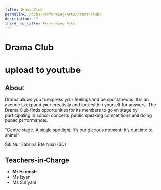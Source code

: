 ```yaml
---
title: Drama Club
permalink: /ccas/Performing-Arts/drama-club/
description: ""
third_nav_title: Performing Arts
---
```

# Drama Club

# upload to youtube

## **About**

Drama allows you to express your feelings and be spontaneous. It is an avenue to expand your creativity and look within yourself for answers. The Drama Club finds opportunities for its members to go on stage by participating in school concerts, public speaking competitions and doing public performances.

“Centre stage. A single spotlight. It’s our glorious moment; it’s our time to shine!”

Siti Nur Sabrina Bte Yusri (3C)

## **Teachers-in-Charge**

*   **Mr Hareesh** 
*   Ms Izyan
*   Ms Suriyani